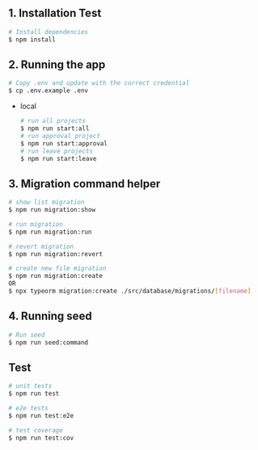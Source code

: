 ## 1. Installation Test

```bash
# Install dependencies
$ npm install
```

## 2. Running the app

```bash
# Copy .env and update with the correct credential
$ cp .env.example .env
```
- local

  ```bash
  # run all projects
  $ npm run start:all
  # run approval project
  $ npm run start:approval
  # run leave projects
  $ npm run start:leave
  ```

## 3. Migration command helper

```bash
# show list migration
$ npm run migration:show

# run migration
$ npm run migration:run

# revert migration
$ npm run migration:revert

# create new file migration
$ npm run migration:create
OR
$ npx typeorm migration:create ./src/database/migrations/[filename]
```

## 4. Running seed

```bash
# Run seed
$ npm run seed:command
```

## Test

```bash
# unit tests
$ npm run test

# e2e tests
$ npm run test:e2e

# test coverage
$ npm run test:cov
```

